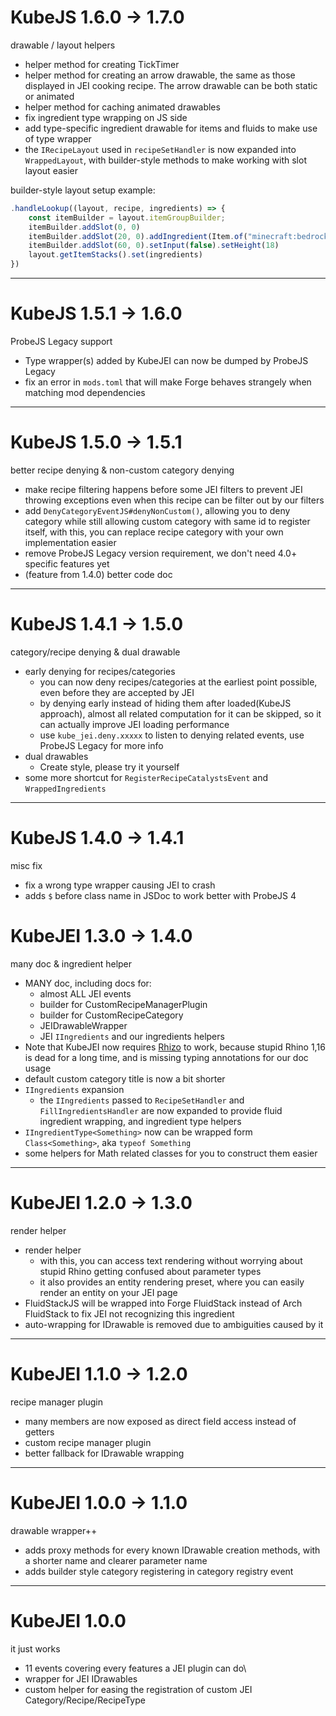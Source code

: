 # KubeJS 1.6.0 -> 1.7.0

drawable / layout helpers

- helper method for creating TickTimer
- helper method for creating an arrow drawable, the same as those displayed in JEI cooking recipe. The arrow drawable
  can be both static or animated
- helper method for caching animated drawables
- fix ingredient type wrapping on JS side
- add type-specific ingredient drawable for items and fluids to make use of type wrapper
- the `IRecipeLayout` used in `recipeSetHandler` is now expanded into `WrappedLayout`, with builder-style methods to make
  working with slot layout easier

builder-style layout setup example:
```javascript
.handleLookup((layout, recipe, ingredients) => {
    const itemBuilder = layout.itemGroupBuilder;
    itemBuilder.addSlot(0, 0)
    itemBuilder.addSlot(20, 0).addIngredient(Item.of("minecraft:bedrock").itemStack)
    itemBuilder.addSlot(60, 0).setInput(false).setHeight(18)
    layout.getItemStacks().set(ingredients)
})
```

---

# KubeJS 1.5.1 -> 1.6.0

ProbeJS Legacy support

- Type wrapper(s) added by KubeJEI can now be dumped by ProbeJS Legacy
- fix an error in `mods.toml` that will make Forge behaves strangely when matching mod dependencies

---

# KubeJS 1.5.0 -> 1.5.1

better recipe denying & non-custom category denying

- make recipe filtering happens before some JEI filters to prevent JEI throwing exceptions even when this recipe
can be filter out by our filters
- add `DenyCategoryEventJS#denyNonCustom()`, allowing you to deny category while still allowing custom category with same
id to register itself, with this, you can replace recipe category with your own implementation easier
- remove ProbeJS Legacy version requirement, we don't need 4.0+ specific features yet
- (feature from 1.4.0) better code doc

---

# KubeJS 1.4.1 -> 1.5.0

category/recipe denying & dual drawable

- early denying for recipes/categories
    - you can now deny recipes/categories at the earliest point possible, even before they are accepted by JEI
    - by denying early instead of hiding them after loaded(KubeJS approach), almost all related computation for it can
be skipped, so it can actually improve JEI loading performance
    - use `kube_jei.deny.xxxxx` to listen to denying related events, use ProbeJS Legacy for more info
- dual drawables
    - Create style, please try it yourself
- some more shortcut for `RegisterRecipeCatalystsEvent` and `WrappedIngredients`

---

# KubeJS 1.4.0 -> 1.4.1

misc fix

- fix a wrong type wrapper causing JEI to crash
- adds `$` before class name in JSDoc to work better with ProbeJS 4

# KubeJEI 1.3.0 -> 1.4.0

many doc & ingredient helper

- MANY doc, including docs for:
    - almost ALL JEI events
    - builder for CustomRecipeManagerPlugin
    - builder for CustomRecipeCategory
    - JEIDrawableWrapper
    - JEI `IIngredients` and our ingredients helpers
- Note that KubeJEI now requires [Rhizo](https://www.curseforge.com/minecraft/mc-mods/rhizo) to work, because stupid
Rhino 1,16 is dead for a long time, and is missing typing annotations for our doc usage 
- default custom category title is now a bit shorter
- `IIngredients` expansion
    - the `IIngredients` passed to `RecipeSetHandler` and `FillIngredientsHandler` are now expanded to provide fluid
ingredient wrapping, and ingredient type helpers
- `IIngredientType<Something>` now can be wrapped form `Class<Something>`, aka `typeof Something`
- some helpers for Math related classes for you to construct them easier

---

# KubeJEI 1.2.0 -> 1.3.0

render helper

- render helper
    - with this, you can access text rendering without worrying about stupid Rhino getting confused about parameter types
    - it also provides an entity rendering preset, where you can easily render an entity on your JEI page
- FluidStackJS will be wrapped into Forge FluidStack instead of Arch FluidStack to fix JEI not recognizing this ingredient
- auto-wrapping for IDrawable is removed due to ambiguities caused by it

---

# KubeJEI 1.1.0 -> 1.2.0

recipe manager plugin

- many members are now exposed as direct field access instead of getters
- custom recipe manager plugin
- better fallback for IDrawable wrapping

---

# KubeJEI 1.0.0 -> 1.1.0

drawable wrapper++

- adds proxy methods for every known IDrawable creation methods, with a shorter name and clearer parameter name
- adds builder style category registering in category registry event

---

# KubeJEI 1.0.0

it just works

- 11 events covering every features a JEI plugin can do\
- wrapper for JEI IDrawables
- custom helper for easing the registration of custom JEI Category/Recipe/RecipeType